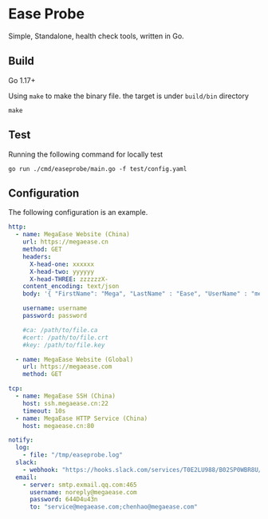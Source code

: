 # Ease Probe

Simple, Standalone, health check tools, written in Go.

## Build

Go 1.17+

Using `make` to make the binary file. the target is under `build/bin` directory

```
make

```

## Test

Running the following command for locally test

```
go run ./cmd/easeprobe/main.go -f test/config.yaml 
```

## Configuration

The following configuration is an example.

```yaml
http:
  - name: MegaEase Website (China)
    url: https://megaease.cn
    method: GET
    headers:
      X-head-one: xxxxxx
      X-head-two: yyyyyy
      X-head-THREE: zzzzzzX-
    content_encoding: text/json
    body: '{ "FirstName": "Mega", "LastName" : "Ease", "UserName" : "megaease", "Email" : "megaease@example.com"}'

    username: username
    password: password

    #ca: /path/to/file.ca
    #cert: /path/to/file.crt
    #key: /path/to/file.key

  - name: MegaEase Website (Global)
    url: https://megaease.com
    method: GET

tcp:
  - name: MegaEase SSH (China)
    host: ssh.megaease.cn:22
    timeout: 10s
  - name: MegaEase HTTP Service (China)
    host: megaease.cn:80

notify:
  log:
    - file: "/tmp/easeprobe.log"
  slack:
    - webhook: "https://hooks.slack.com/services/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"
  email:
    - server: smtp.exmail.qq.com:465
      username: noreply@megaease.com
      password: 644D4u43n
      to: "service@megaease.com;chenhao@megaease.com"

```
